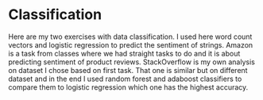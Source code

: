# Classification
Here are my two exercises with data classification. I used here word count vectors and logistic regression to predict the sentiment of strings. Amazon is a task from classes where we had straight tasks to do and it is about predicting sentiment of product reviews. StackOverflow is my own analysis on dataset I chose based on first task. That one is similar but on different dataset and in the end I used random forest and adaboost classifiers to compare them to logistic regression which one has the highest accuracy.